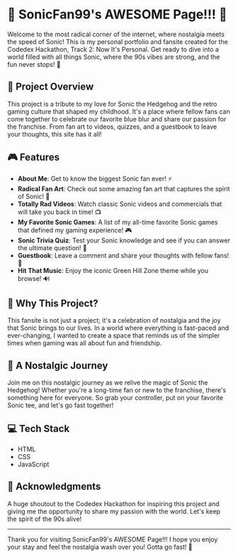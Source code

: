 # 🦔 SonicFan99's AWESOME Page!!! 🦔

Welcome to the most radical corner of the internet, where nostalgia meets the speed of Sonic! This is my personal portfolio and fansite created for the Codedex Hackathon, Track 2: Now It's Personal. Get ready to dive into a world filled with all things Sonic, where the 90s vibes are strong, and the fun never stops! 🥳

## 🚀 Project Overview

This project is a tribute to my love for Sonic the Hedgehog and the retro gaming culture that shaped my childhood. It's a place where fellow fans can come together to celebrate our favorite blue blur and share our passion for the franchise. From fan art to videos, quizzes, and a guestbook to leave your thoughts, this site has it all!

## 🎮 Features

- **About Me**: Get to know the biggest Sonic fan ever! ⚡
- **Radical Fan Art**: Check out some amazing fan art that captures the spirit of Sonic! 🎨
- **Totally Rad Videos**: Watch classic Sonic videos and commercials that will take you back in time! 📺
- **My Favorite Sonic Games**: A list of my all-time favorite Sonic games that defined my gaming experience! 🎮
- **Sonic Trivia Quiz**: Test your Sonic knowledge and see if you can answer the ultimate question! 🌟
- **Guestbook**: Leave a comment and share your thoughts with fellow fans! 📝
- **Hit That Music**: Enjoy the iconic Green Hill Zone theme while you browse! 🔊

## 🌈 Why This Project?

This fansite is not just a project; it's a celebration of nostalgia and the joy that Sonic brings to our lives. In a world where everything is fast-paced and ever-changing, I wanted to create a space that reminds us of the simpler times when gaming was all about fun and friendship. 

## 🥲 A Nostalgic Journey

Join me on this nostalgic journey as we relive the magic of Sonic the Hedgehog! Whether you're a long-time fan or new to the franchise, there's something here for everyone. So grab your controller, put on your favorite Sonic tee, and let's go fast together!

## 💻 Tech Stack

- HTML
- CSS
- JavaScript

## 🎉 Acknowledgments

A huge shoutout to the Codedex Hackathon for inspiring this project and giving me the opportunity to share my passion with the world. Let's keep the spirit of the 90s alive! 

---

Thank you for visiting SonicFan99's AWESOME Page!!! I hope you enjoy your stay and feel the nostalgia wash over you! Gotta go fast! 💨
